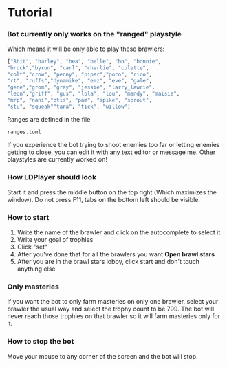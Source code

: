 # Tutorial

### Bot currently only works on the "ranged" playstyle
Which means it will be only able to play these brawlers:
```py
["8bit", "barley", "bea", "belle", "bo", "bonnie",
"brock","byron", "carl", "charlie", "colette",
"colt","crow", "penny", "piper","poco", "rico",
"rt", "ruffs","dynamike", "emz", "eve", "gale",
"gene","grom", "gray", "jessie", "larry_lawrie",
"leon","griff", "gus", "lola", "lou", "mandy", "maisie",
"mrp", "nani","otis", "pam", "spike", "sprout",
"stu", "squeak""tara", "tick", "willow"]
```
Ranges are defined in the file 
```
ranges.toml
```
If you experience the bot trying to shoot enemies too far or letting enemies getting to close, you can edit it with any text editor or message me.
Other playstyles are currently worked on!

### How LDPlayer should look
Start it and press the middle button on the top right (Which maximizes the window). Do not press F11, tabs on the bottom left should be visible.

### How to start
1. Write the name of the brawler and click on the autocomplete to select it
2. Write your goal of trophies
3. Click "set"
4. After you've done that for all the brawlers you want **Open brawl stars**
5. After you are in the brawl stars lobby, click start and don't touch anything else

### Only masteries
If you want the bot to only farm masteries on only one brawler, select your brawler the usual way and select the trophy count to be 799. The bot will never reach those trophies on that brawler so it will farm masteries only for it.

### How to stop the bot
Move your mouse to any corner of the screen and the bot will stop.
